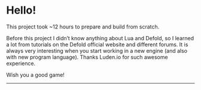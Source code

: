 # Hello!

This project took ~12 hours to prepare and build from scratch.

Before this project I didn’t know anything about Lua and Defold, so I learned a lot from tutorials on the Defold official website and different forums. It is always very interesting when you start working in a new engine (and also with new program language). Thanks Luden.io for such awesome experience.

Wish you a good game!

---
